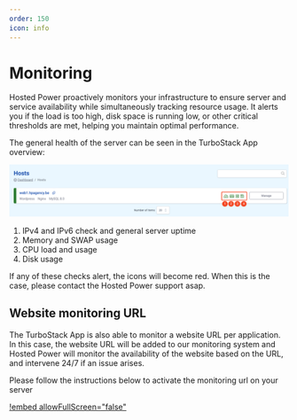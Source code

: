 ```yaml
---
order: 150
icon: info
---
```

# Monitoring

Hosted Power proactively monitors your infrastructure to ensure server and service availability while simultaneously tracking resource usage. It alerts you if the load is too high, disk space is running low, or other critical thresholds are met, helping you maintain optimal performance.

The general health of the server can be seen in the TurboStack App overview:

![TurboStack GUI](../img/feature/mon/TS_GUI_mon_1.png "TurboStack GUI")

1. IPv4 and IPv6 check and general server uptime
2. Memory and SWAP usage
3. CPU load and usage
4. Disk usage

If any of these checks alert, the icons will become red. When this is the case, please contact the Hosted Power support asap.


## Website monitoring URL

The TurboStack App is also able to monitor a website URL per application. In this case, the website URL will be added to our monitoring system
and Hosted Power will monitor the availability of the website based on the URL, and intervene 24/7 if an issue arises.

Please follow the instructions below to activate the monitoring url on your server

[!embed allowFullScreen="false"](https://player.vimeo.com/video/1056707252?title=0&amp;byline=0&amp;portrait=0&amp;badge=0&amp;autopause=0&amp;player_id=0&amp;app_id=58479)
